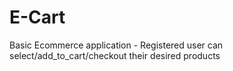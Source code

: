 # E-Cart
Basic Ecommerce application - Registered user can select/add_to_cart/checkout their desired products
